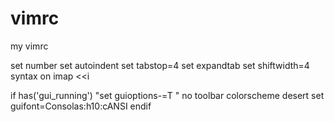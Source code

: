 # vimrc
my vimrc

set number
set autoindent
set tabstop=4
set expandtab
set shiftwidth=4
syntax on
imap <S-Tab> <Esc><<i


if has('gui_running')
    "set guioptions-=T  " no toolbar
    colorscheme desert
    set guifont=Consolas:h10:cANSI
endif
